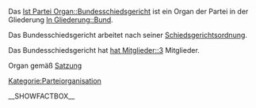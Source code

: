 Das [Ist Partei
Organ::Bundesschiedsgericht](/wiki/Ist_Partei_Organ::Bundesschiedsgericht.md)
ist ein Organ der Partei in der Gliederung [In
Gliederung::Bund](/wiki/In_Gliederung::Bund.md).

Das Bundesschiedsgericht arbeitet nach seiner [
Schiedsgerichtsordnung](/wiki/Hat_Geschäftsordnung::Schiedsgerichtsordnung_Bund.md).

Das Bundesschiedsgericht hat [hat
Mitglieder::3](hat_Mitglieder::3.md) Mitglieder.

Organ gemäß
[Satzung](/wiki/Ist_definiert_in_Satzung::Satzung#.C2.A7_9_Organe.md)

[Kategorie:Parteiorganisation](/wiki/Kategorie:Parteiorganisation.md)

\_\_SHOWFACTBOX\_\_
